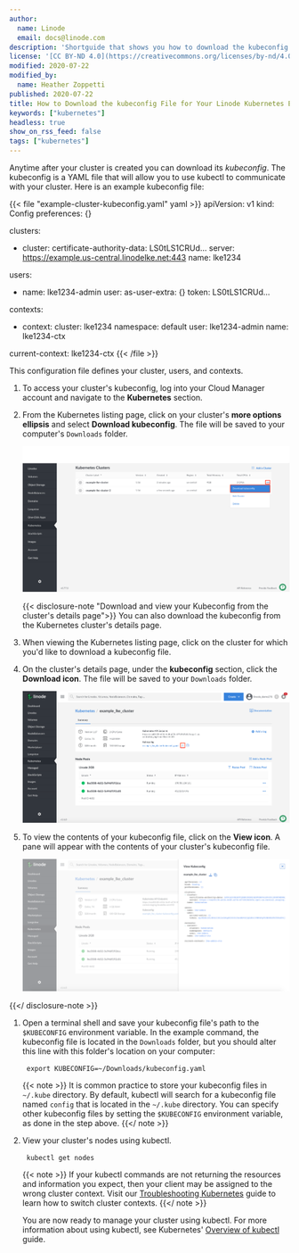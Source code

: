 ```yaml
---
author:
  name: Linode
  email: docs@linode.com
description: 'Shortguide that shows you how to download the kubeconfig file for your Linode Kubernetes Engine cluster.'
license: '[CC BY-ND 4.0](https://creativecommons.org/licenses/by-nd/4.0)'
modified: 2020-07-22
modified_by:
  name: Heather Zoppetti
published: 2020-07-22
title: How to Download the kubeconfig File for Your Linode Kubernetes Engine Cluster
keywords: ["kubernetes"]
headless: true
show_on_rss_feed: false
tags: ["kubernetes"]
---
```


Anytime after your cluster is created you can download its *kubeconfig*. The kubeconfig is a YAML file that will allow you to use kubectl to communicate with your cluster. Here is an example kubeconfig file:

{{< file "example-cluster-kubeconfig.yaml" yaml >}}
apiVersion: v1
kind: Config
preferences: {}

clusters:
- cluster:
    certificate-authority-data: LS0tLS1CRUd...
    server: https://example.us-central.linodelke.net:443
  name: lke1234

users:
- name: lke1234-admin
  user:
    as-user-extra: {}
    token: LS0tLS1CRUd...

contexts:
- context:
    cluster: lke1234
    namespace: default
    user: lke1234-admin
  name: lke1234-ctx

current-context: lke1234-ctx
{{< /file >}}

This configuration file defines your cluster, users, and contexts.

1. To access your cluster's kubeconfig, log into your Cloud Manager account and navigate to the **Kubernetes** section.

1. From the Kubernetes listing page, click on your cluster's **more options ellipsis** and select **Download kubeconfig**. The file will be saved to your computer's `Downloads` folder.

    ![Download your cluster's kubeconfig](download-kubeconfig.png "Download your cluster's kubeconfig")

    {{< disclosure-note "Download and view your Kubeconfig from the cluster's details page">}}
You can also download the kubeconfig from the Kubernetes cluster's details page.

1. When viewing the Kubernetes listing page, click on the cluster for which you'd like to download a kubeconfig file.

1. On the cluster's details page, under the **kubeconfig** section, click the **Download icon**. The file will be saved to your `Downloads` folder.

    ![Kubernetes Cluster Download kubeconfig from Details Page](lke-download-kubeconfig-2.png "Kubernetes Cluster Download kubeconfig from Details Page")

1. To view the contents of your kubeconfig file, click on the **View icon**. A pane will appear with the contents of your cluster's kubeconfig file.

    ![View the contents of your kubeconfig file](lke-view-kube-config.png "View the contents of your kubeconfig file")

{{</ disclosure-note >}}

1. Open a terminal shell and save your kubeconfig file's path to the `$KUBECONFIG` environment variable. In the example command, the kubeconfig file is located in the `Downloads` folder, but you should alter this line with this folder's location on your computer:

        export KUBECONFIG=~/Downloads/kubeconfig.yaml

    {{< note >}}
It is common practice to store your kubeconfig files in `~/.kube` directory. By default, kubectl will search for a kubeconfig file named `config` that is located in the  `~/.kube` directory. You can specify other kubeconfig files by setting the `$KUBECONFIG` environment variable, as done in the step above.
{{</ note >}}

1. View your cluster's nodes using kubectl.

        kubectl get nodes

    {{< note >}}
If your kubectl commands are not returning the resources and information you expect, then your client may be assigned to the wrong cluster context. Visit our [Troubleshooting Kubernetes](/docs/kubernetes/troubleshooting-kubernetes/#troubleshooting-examples) guide to learn how to switch cluster contexts.
{{</ note >}}

      You are now ready to manage your cluster using kubectl. For more information about using kubectl, see Kubernetes' [Overview of kubectl](https://kubernetes.io/docs/reference/kubectl/overview/) guide.
